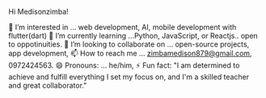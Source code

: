 Hi Medisonzimba! 

👀 I’m interested in ... web development, AI, mobile development with flutter(dart)
🌱 I’m currently learning ...Python, JavaScript, or Reactjs.. open to oppotinuities.
💞️ I’m looking to collaborate on ... open-source projects, app development, 
📫 How to reach me ... zimbamedison879@gmail.com, 0972424563.
😄 Pronouns: ... he/him,
⚡ Fun fact: "I am determined to achieve and fulfill everything I set my focus on, and I'm a skilled teacher and great collaborator."

<!---
medisonzimba/medisonzimba is a ✨ special ✨ repository because its `README.md` (this file) appears on your GitHub profile.
You can click the Preview link to take a look at your changes.
--->
